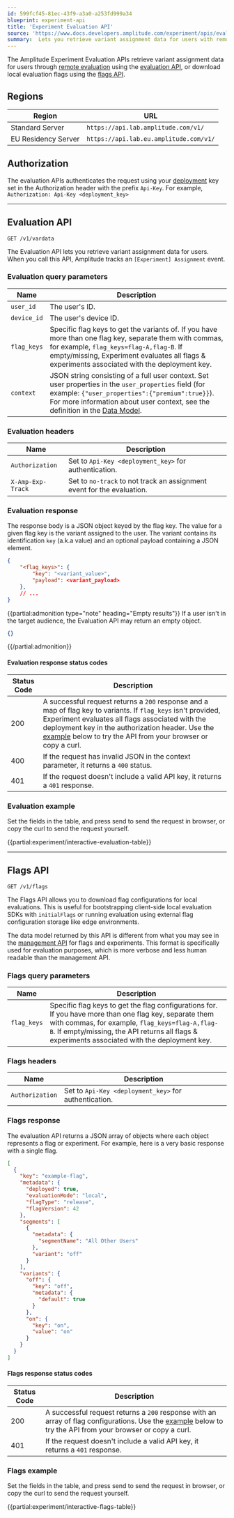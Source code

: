 ```yaml
---
id: 599fcf45-81ec-43f9-a3a0-a253fd999a34
blueprint: experiment-api
title: 'Experiment Evaluation API'
source: 'https://www.docs.developers.amplitude.com/experiment/apis/evaluation-api/'
summary:  Lets you retrieve variant assignment data for users with remote evaluation.
---
```


The Amplitude Experiment Evaluation APIs retrieve variant assignment data for users through [remote evaluation](/docs/feature-experiment/remote-evaluation) using the [evaluation API](#evaluation-api), or download local evaluation flags using the [flags API](#flags-api).

## Regions

| Region | URL |
| ------ | --- |
| Standard Server | `https://api.lab.amplitude.com/v1/` |
| EU Residency Server | `https://api.lab.eu.amplitude.com/v1/` |

## Authorization

The evaluation APIs authenticates the request using your [deployment](/docs/feature-experiment/data-model#deployments) key set in the Authorization header with the prefix `Api-Key`. For example, `Authorization: Api-Key <deployment_key>`

---

## Evaluation API

```text
GET /v1/vardata
```

The Evaluation API lets you retrieve variant assignment data for users. When you call this API, Amplitude tracks an `[Experiment] Assignment` event.

### Evaluation query parameters

| Name | Description |
| ---- | ----------- |
| `user_id` | The user's ID. |
| `device_id` | The user's device ID. |
| `flag_keys` | Specific flag keys to get the variants of. If you have more than one flag key, separate them with commas, for example, `flag_keys=flag-A,flag-B`. If empty/missing, Experiment evaluates all flags & experiments associated with the deployment key. |
| `context` | JSON string consisting of a full user context. Set user properties in the `user_properties` field (for example: `{"user_properties":{"premium":true}}`). For more information about user context, see the definition in the [Data Model](/docs/feature-experiment/data-model#full-user-definition). |

### Evaluation headers

| Name | Description |
| ---- | ----------- |
| `Authorization` | Set to `Api-Key <deployment_key>` for authentication. |
| `X-Amp-Exp-Track` | Set to `no-track` to not track an assignment event for the evaluation. |

### Evaluation response

The response body is a JSON object keyed by the flag key. The value for a given flag key is the variant assigned to the user. The variant contains its identification `key` (a.k.a value) and an optional payload containing a JSON element.

```json
{
    "<flag_keys>": {
        "key": "<variant_value>",
        "payload": <variant_payload>
    },
    // ...
}
```

{{partial:admonition type="note" heading="Empty results"}}
If a user isn't in the target audience, the Evaluation API may return an empty object.

```json
{}
```

{{/partial:admonition}}

#### Evaluation response status codes

| Status Code | Description |
| ----------- | ----------- |
| 200  | A successful request returns a `200` response and a map of flag key to variants. If `flag_keys` isn't provided, Experiment evaluates all flags associated with the deployment key in the authorization header. Use the [example](#evaluation-example) below to try the API from your browser or copy a curl. |
| 400 | If the request has invalid JSON in the context parameter, it returns a `400` status. |
| 401 | If the request doesn't include a valid API key, it returns a `401` response. |

### Evaluation example

Set the fields in the table, and press send to send the request in browser, or copy the curl to send the request yourself.

{{partial:experiment/interactive-evaluation-table}}

---

## Flags API

```text
GET /v1/flags
```

The Flags API allows you to download flag configurations for local evaluations. This is useful for bootstrapping client-side local evaluation SDKs with `initialFlags` or running evaluation using external flag configuration storage like edge environments.

The data model returned by this API is different from what you may see in the [management API](/docs/apis/experiment/experiment-management-api) for flags and experiments. This format is specifically used for evaluation purposes, which is more verbose and less human readable than the management API.

### Flags query parameters

| Name | Description |
| ---- | ----------- |
| `flag_keys` | Specific flag keys to get the flag configurations for. If you have more than one flag key, separate them with commas, for example,  `flag_keys=flag-A,flag-B`. If empty/missing, the API returns all flags & experiments associated with the deployment key. |

### Flags headers

| Name | Description |
| ---- | ----------- |
| `Authorization` | Set to `Api-Key <deployment_key>` for authentication. |

### Flags response

The evaluation API returns a JSON array of objects where each object represents a flag or experiment. For example, here is a very basic response with a single flag.

```json
[
  {
    "key": "example-flag",
    "metadata": {
      "deployed": true,
      "evaluationMode": "local",
      "flagType": "release",
      "flagVersion": 42
    },
    "segments": [
      {
        "metadata": {
          "segmentName": "All Other Users"
        },
        "variant": "off"
      }
    ],
    "variants": {
      "off": {
        "key": "off",
        "metadata": {
          "default": true
        }
      },
      "on": {
        "key": "on",
        "value": "on"
      }
    }
  }
]
```

#### Flags response status codes

| Status Code | Description |
| ----------- | ----------- |
| 200  | A successful request returns a `200` response with an array of flag configurations. Use the [example](#flags-example) below to try the API from your browser or copy a curl. |
| 401 | If the request doesn't include a valid API key, it returns a `401` response. |

### Flags example

Set the fields in the table, and press send to send the request in browser, or copy the curl to send the request yourself.

{{partial:experiment/interactive-flags-table}}
